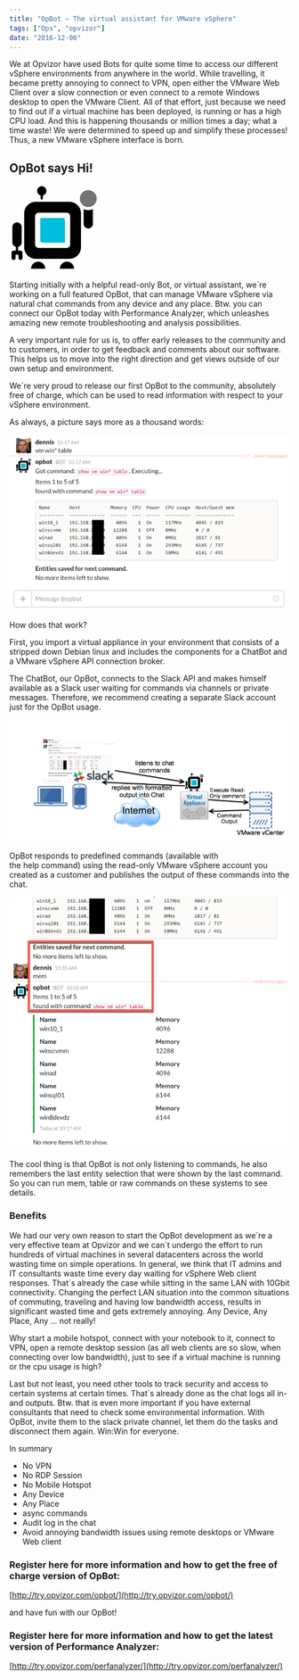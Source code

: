 ```yaml
---
title: "OpBot – The virtual assistant for VMware vSphere"
tags: ["Ops", "opvizor"]
date: "2016-12-06"
---
```


We at Opvizor have used Bots for quite some time to access our different vSphere environments from anywhere in the world. While travelling, it became pretty annoying to connect to VPN, open either the VMware Web Client over a slow connection or even connect to a remote Windows desktop to open the VMware Client. All of that effort, just because we need to find out if a virtual machine has been deployed, is running or has a high CPU load. And this is happening thousands or million times a day; what a time waste! We were determined to speed up and simplify these processes! Thus, a new VMware vSphere interface is born.

## OpBot says Hi!

![OpBot](/images/blog/opBot-1.png)

Starting initially with a helpful read-only Bot, or virtual assistant, we´re working on a full featured OpBot, that can manage VMware vSphere via natural chat commands from any device and any place. Btw. you can connect our OpBot today with Performance Analyzer, which unleashes amazing new remote troubleshooting and analysis possibilities.

A very important rule for us is, to offer early releases to the community and to customers, in order to get feedback and comments about our software. This helps us to move into the right direction and get views outside of our own setup and environment.

We´re very proud to release our first OpBot to the community, absolutely free of charge, which can be used to read information with respect to your vSphere environment.

As always, a picture says more as a thousand words:

![OpBot](/images/blog/vmwintable-1.png)

How does that work?

First, you import a virtual appliance in your environment that consists of a stripped down Debian linux and includes the components for a ChatBot and a VMware vSphere API connection broker.

The ChatBot, our OpBot, connects to the Slack API and makes himself available as a Slack user waiting for commands via channels or private messages. Therefore, we recommend creating a separate Slack account just for the OpBot usage.

![OpBot](/images/blog/OpBot_Slack_vCenter_arch-1.png)

OpBot responds to predefined commands (available with the help command) using the read-only VMware vSphere account you created as a customer and publishes the output of these commands into the chat.

![OpBot - Command memory](/images/blog/command_memory-1.png)

The cool thing is that OpBot is not only listening to commands, he also remembers the last entity selection that were shown by the last command. So you can run mem, table or raw commands on these systems to see details.

### Benefits

We had our very own reason to start the OpBot development as we´re a very effective team at Opvizor and we can´t undergo the effort to run hundreds of virtual machines in several datacenters across the world wasting time on simple operations. In general, we think that IT admins and IT consultants waste time every day waiting for vSphere Web client responses. That´s already the case while sitting in the same LAN with 10Gbit connectivity. Changing the perfect LAN situation into the common situations of commuting, traveling and having low bandwidth access, results in significant wasted time and gets extremely annoying. Any Device, Any Place, Any … not really!

Why start a mobile hotspot, connect with your notebook to it, connect to VPN, open a remote desktop session (as all web clients are so slow, when connecting over low bandwidth), just to see if a virtual machine is running or the cpu usage is high?

Last but not least, you need other tools to track security and access to certain systems at certain times. That´s already done as the chat logs all in- and outputs. Btw. that is even more important if you have external consultants that need to check some environmental information. With OpBot, invite them to the slack private channel, let them do the tasks and disconnect them again. Win:Win for everyone.

In summary

- No VPN
- No RDP Session
- No Mobile Hotspot
- Any Device
- Any Place
- async commands
- Audit log in the chat
- Avoid annoying bandwidth issues using remote desktops or VMware Web client

### Register here for more information and how to get the free of charge version of OpBot:

[http://try.opvizor.com/opbot/](http://try.opvizor.com/opbot/)

and have fun with our OpBot!

### Register here for more information and how to get the latest version of Performance Analyzer:

[http://try.opvizor.com/perfanalyzer/](http://try.opvizor.com/perfanalyzer/)
